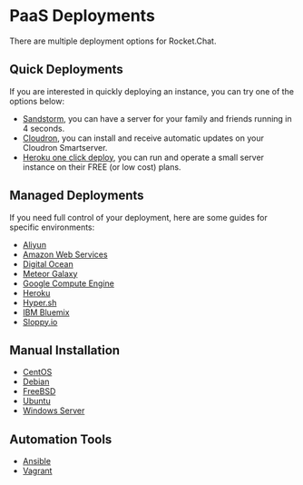 # PaaS Deployments

There are multiple deployment options for Rocket.Chat.

## Quick Deployments

If you are interested in quickly deploying an instance, you can try one of the options below:

- [Sandstorm](https://apps.sandstorm.io/app/vfnwptfn02ty21w715snyyczw0nqxkv3jvawcah10c6z7hj1hnu0), you can have a server for your family and friends running in 4 seconds.
- [Cloudron](https://cloudron.io/appstore.html#chat.rocket.cloudronapp), you can install and receive automatic updates on your Cloudron Smartserver.
- [Heroku one click deploy](https://heroku.com/deploy?template=https://github.com/RocketChat/Rocket.Chat/tree/master), you can run and operate a small server instance on their FREE (or low cost) plans.

## Managed Deployments

If you need full control of your deployment, here are some guides for specific environments:

- [Aliyun](aliyun/)
- [Amazon Web Services](aws/)
- [Digital Ocean](digital-ocean/)
- [Meteor Galaxy](galaxy/)
- [Google Compute Engine](google-computer-engine/)
- [Heroku](heroku/)
- [Hyper.sh](hyper.sh/)
- [IBM Bluemix](ibm-bluemix/)
- [Sloppy.io](sloppy-io/)

## Manual Installation

- [CentOS](/installation/manual-installation/centos/)
- [Debian](/installation/manual-installation/debian/)
- [FreeBSD](/installation/manual-installation/freebsd/)
- [Ubuntu](/installation/manual-installation/ubuntu/)
- [Windows Server](/installation/manual-installation/windows-server/)

## Automation Tools

- [Ansible](/installation/automation-tools/ansible/)
- [Vagrant](/installation/automation-tools/vagrant/)
